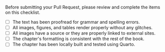 Before submitting your Pull Request, please review and complete the items on this checklist.

- [ ] The text has been proofread for grammar and spelling errors.
- [ ] All images, figures, and tables render properly without any glitches.
- [ ] All images have a source or they are properly linked to external sites.
- [ ] The chapter's formatting is consistent with the rest of the book.
- [ ] The chapter has been locally built and tested using Quarto.

